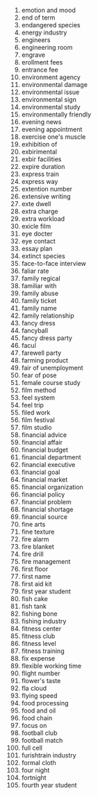 1. emotion and mood
2. end of term
3. endangered species
4. energy industry
5. engineers
6. engineering room
7. engrave
8. erollment fees
9. entrance fee
10. environment agency
11. environmental damage
12. environmental issue
13. environmental sign
14. environmental study
15. environmentally friendly
16. evening news
17. evening appointment
18. exercise one's muscle
19. exhibition of 
20. exbirimental
21. exbir facilities
22. expire duration
23. express train
24. express way
25. extention number
26. extensive writing
27. exte dwell
28. extra charge
29. extra workload
30. exicle film
31. eye docter
32. eye contact
33. essay plan
34. extinct species
35. face-to-face interview
36. faliar rate
37. family regical
38. familiar with
39. family abuse
40. family ticket
41. family name
42. family relationship
43. fancy dress
44. fancyball
45. fancy dress party
46. facul
47. farewell party
48. farming product
49. fair of unemployment
50. fear of pose
51. female course study
52. film method
53. feel system
54. feel trip
55. filed work
56. film festival
57. film studio
58. financial advice
59. financial affair
60. financial budget
61. financial department
62. financial executive
63. financial goal
64. financial market
65. financial organization
66. financial policy
67. financial problem
68. financial shortage
69. financial source
70. fine arts
71. fine texture
72. fire alarm
73. fire blanket
74. fire drill
75. fire management
76. first floor
77. first name
78. first aid kit
79. first year student
80. fish cake
81. fish tank
82. fishing bone
83. fishing industry
84. fitness center
85. fitness club
86. fitness level
87. fitness training
88. fix expense
89. flexible working time
90. flight number
91. flower's taste
92. fla cloud
93. flying speed
94. food processing
95. food and oil
96. food chain
97. focus on
98. football club
99. football match
100. full cell
101. furishtrain industry
102. formal cloth
103. four night
104. fortnight
105. fourth year student